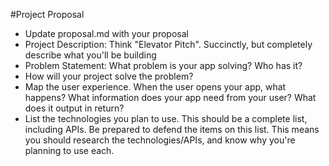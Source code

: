 #Project Proposal

* Update proposal.md with your proposal
* Project Description: Think "Elevator Pitch". Succinctly, but completely describe what you'll be building
* Problem Statement: What problem is your app solving? Who has it?
* How will your project solve the problem?
* Map the user experience. When the user opens your app, what happens? What information does your app need from your user? What does it output in return?
* List the technologies you plan to use. This should be a complete list, including APIs. Be prepared to defend the items on this list. This means you should research the technologies/APIs, and know why you're planning to use each. 
